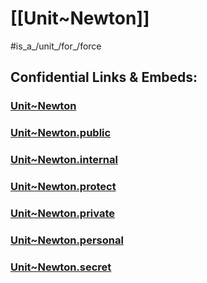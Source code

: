 
# [[Unit~Newton]] 

#is_a_/unit_/for_/force 


## Confidential Links & Embeds: 

### [Unit~Newton](/_Standards/Unit/SI-Unit/derived_Unit/Unit~Newton.md) 

### [Unit~Newton.public](/_public/Unit/SI-Unit/derived_Unit/Unit~Newton.public.md) 

### [Unit~Newton.internal](/_internal/Unit/SI-Unit/derived_Unit/Unit~Newton.internal.md) 

### [Unit~Newton.protect](/_protect/Unit/SI-Unit/derived_Unit/Unit~Newton.protect.md) 

### [Unit~Newton.private](/_private/Unit/SI-Unit/derived_Unit/Unit~Newton.private.md) 

### [Unit~Newton.personal](/_personal/Unit/SI-Unit/derived_Unit/Unit~Newton.personal.md) 

### [Unit~Newton.secret](/_secret/Unit/SI-Unit/derived_Unit/Unit~Newton.secret.md)

